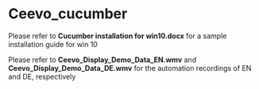 # Ceevo_cucumber
Please refer to **Cucumber installation for win10.docx** for a sample installation guide for win 10

Please refer to **Ceevo_Display_Demo_Data_EN.wmv** and **Ceevo_Display_Demo_Data_DE.wmv** for the automation recordings of EN and DE, respectively
